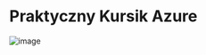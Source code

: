 # Praktyczny Kursik Azure
![image](https://user-images.githubusercontent.com/79581167/109640192-0b288a00-7b48-11eb-8f23-08add5dde645.png)
